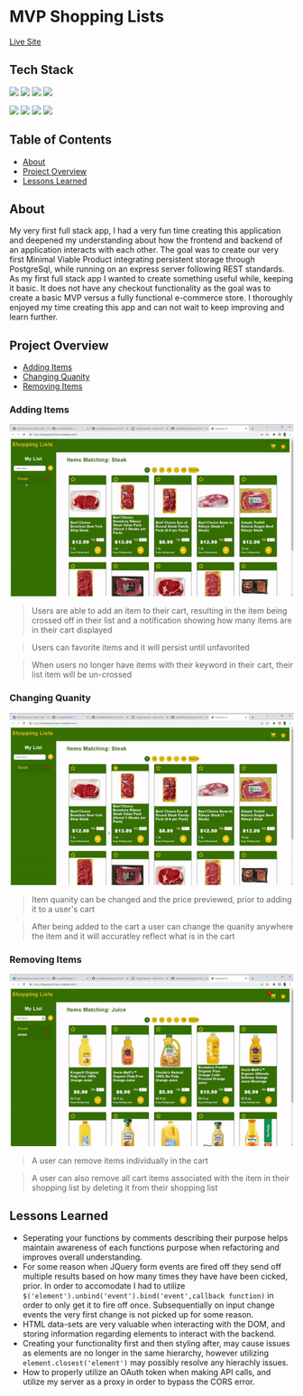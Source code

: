 <h1>  MVP Shopping Lists </h1>
<a href='https://shopping-list-heur.onrender.com/#' target='_blank'>Live Site</a>

## Tech Stack
<p>
  <img src="https://img.shields.io/badge/-JavaScript-F7DF1E?logo=javascript&logoColor=white&style=for-the-badge" height=30>
  <img src="https://img.shields.io/badge/-JQuery-0769AD?logo=jquery&logoColor=white&style=for-the-badge" height=30>
  <img src="https://img.shields.io/badge/-CSS3-1572B6?logo=css3&logoColor=white&style=for-the-badge" height=30>
  <img src="https://img.shields.io/badge/-HTML5-E34F26?logo=html5&logoColor=white&style=for-the-badge" height=30>
</p>
<p >
  <img src="https://img.shields.io/badge/-NodeJs-339933?logo=node.js&logoColor=white&style=for-the-badge" height=30>
  <img src="https://img.shields.io/badge/-Express-black?logo=express&logoColor=white&style=for-the-badge" height=30>
  <img src="https://img.shields.io/badge/-PostgreSQL-4169E1?logo=postgresql&logoColor=white&style=for-the-badge" height=30>
  <img src="https://img.shields.io/badge/-Git-F05032?logo=git&logoColor=white&style=for-the-badge" height=30>
</p>

## Table of Contents
- [About](#about)
- [Project Overview](#project-overview)
- [Lessons Learned](#lessons-learned)


## About
 My very first full stack app, I had a very fun time creating this application and deepened my understanding about how the frontend and backend of an application interacts with each other. The goal was to create our very first Minimal Viable Product integrating persistent storage through PostgreSql, while running on an express server following REST standards. As my first full stack app I wanted to create something useful while, keeping it basic. It does not have any checkout functionality as the goal was to create a basic MVP versus a fully functional e-commerce store. I thoroughly enjoyed my time creating this app and can not wait to keep improving and learn further.    


## Project Overview

- [Adding Items](#adding-items)
- [Changing Quanity](#changing-quanity) 
- [Removing Items](#removing-items)

### Adding Items  
![User adding an item to cart](./images/adding.gif)
> Users are able to add an item to their cart, resulting in the item being crossed off in their list and a notification showing how many items are in their cart displayed

> Users can favorite items and it will persist until unfavorited

> When users no longer have items with their keyword in their cart, their list item will be un-crossed

### Changing Quanity
![User changing item quanity](./images/price.gif)
> Item quanity can be changed and the price previewed, prior to adding it to a user's cart

> After being added to the cart a user can change the quanity anywhere the item and it will accuratley reflect what is in the cart

### Removing Items
![User removing items from cart](./images/delete.gif)
> A user can remove items individually in the cart

> A user can also remove all cart items associated with the item in their shopping list by deleting it from their shopping list

## Lessons Learned
- Seperating your functions by comments describing their purpose helps maintain awareness of each functions purpose when refactoring and improves overall understanding.
- For some reason when JQuery form events are fired off they send off multiple results based on how many times they have have been cicked, prior. In order to accomodate I had to utilize ` $('element').unbind('event').bind('event',callback function)` in order to only get it to fire off once. Subsequentially on input change events the very first change is not picked up for some reason.
- HTML data-sets are very valuable when interacting with the DOM, and storing information regarding elements to interact with the backend.
- Creating your functionality first and then styling after, may cause issues as elements are no longer in the same hierarchy, however utilizing `element.closest('element')` may possibly resolve any hierachly issues.
- How to properly utilize an OAuth token when making API calls, and utilize my server as a proxy in order to bypass the CORS error.




